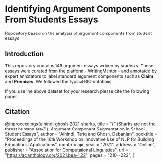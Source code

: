 # Identifying Argument Components From Students Essays
Repository based on the analysis of argument components from student essays
## Introduction
This repository contains 145 argument essays written by students. These essays were curated from the platform - WritingMentor - and annotated by expert annotators to label standard argument components such as <b>Claim</b> and <b>Premises</b>. We followed the typical BIO notations.

If you use the above dataset for your research please cite the following paper.

## Citation
@inproceedings{alhindi-ghosh-2021-sharks,
    title = "{``}Sharks are not the threat humans are{''}: Argument Component Segmentation in School Student Essays",
    author = "Alhindi, Tariq  and
      Ghosh, Debanjan",
    booktitle = "Proceedings of the 16th Workshop on Innovative Use of NLP for Building Educational Applications",
    month = apr,
    year = "2021",
    address = "Online",
    publisher = "Association for Computational Linguistics",
    url = "https://aclanthology.org/2021.bea-1.22",
    pages = "210--222",
}


